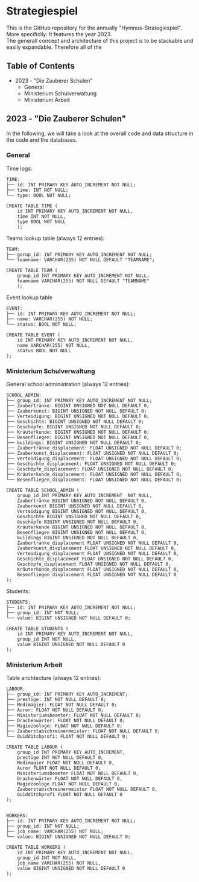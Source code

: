 # Strategiespiel
This is the GitHub repository for the annually "Hymnus-Strategiespiel". More specificlly: It features the year 2023.
<br>
The generall concept and architecture of this project is to be stackable and easily expandable. Therefore all of the

## Table of Contents
- 2023 - "Die Zauberer Schulen"
    - General
    - Ministerium Schulverwaltung
    - Ministerium Arbeit

## 2023 - "Die Zauberer Schulen"
In the following, we will take a look at the overall code and data structure in the code and the databases.

### General
Time logs:

    TIME:
    ├── id: INT PRIMARY KEY AUTO_INCREMENT NOT NULL;
    ├── time: INT NOT NULL;
    └── type: BOOL NOT NULL;

    CREATE TABLE TIME (
        id INT PRIMARY KEY AUTO_INCREMENT NOT NULL,
        time INT NOT NULL,
        type BOOL NOT NULL
        );

Teams lookup table  (always 12 entries):

    TEAM:
    ├── gorup_id: INT PRIMARY KEY AUTO_INCREMENT NOT NULL;
    └── teamname: VARCHAR(255) NOT NULL DEFAULT "TEAMNAME";

    CREATE TABLE TEAM (
        group_id INT PRIMARY KEY AUTO_INCREMENT NOT NULL,
        teamname VARCHAR(255) NOT NULL DEFAULT "TEAMNAME"
        );

Event lookup table

    EVENT:
    ├── id: INT PRIMARY KEY AUTO_INCREMENT NOT NULL;
    ├── name: VARCHAR(255) NOT NULL;
    └── status: BOOL NOT NULL;

    CREATE TABLE EVENT (
        id INT PRIMARY KEY AUTO_INCREMENT NOT NULL,
        name VARCHAR(255) NOT NULL,
        status BOOL NOT NULL
    );

### Ministerium Schulverwaltung
General school administration (always 12 entries):

    SCHOOL_ADMIN:
    ├── group_id: INT PRIMARY KEY AUTO_INCREMENT NOT NULL;
    ├── Zaubertränke: BIGINT UNSIGNED NOT NULL DEFAULT 0;
    ├── Zauberkunst: BIGINT UNSIGNED NOT NULL DEFAULT 0;
    ├── Verteidigung: BIGINT UNSIGNED NOT NULL DEFAULT 0;
    ├── Geschichte: BIGINT UNSIGNED NOT NULL DEFAULT 0;
    ├── Geschöpfe: BIGINT UNSIGNED NOT NULL DEFAULT 0;
    ├── Kräuterkunde: BIGINT UNSIGNED NOT NULL DEFAULT 0;
    ├── Besenfliegen: BIGINT UNSIGNED NOT NULL DEFAULT 0;
    ├── buildings: BIGINT UNSIGNED NOT NULL DEFAULT 0;
    ├── Zaubertränke_displacement: FLOAT UNSIGNED NOT NULL DEFAULT 0;
    ├── Zauberkunst_displacement: FLOAT UNSIGNED NOT NULL DEFAULT 0;
    ├── Verteidigung_displacement: FLOAT UNSIGNED NOT NULL DEFAULT 0;
    ├── Geschichte_displacement: FLOAT UNSIGNED NOT NULL DEFAULT 0;
    ├── Geschöpfe_displacement: FLOAT UNSIGNED NOT NULL DEFAULT 0;
    ├── Kräuterkunde_displacement: FLOAT UNSIGNED NOT NULL DEFAULT 0;
    └── Besenfliegen_displacement: FLOAT UNSIGNED NOT NULL DEFAULT 0;

    CREATE TABLE SCHOOL_ADMIN (
        group_id INT PRIMARY KEY AUTO_INCREMENT  NOT NULL,
        Zaubertränke BIGINT UNSIGNED NOT NULL DEFAULT 0,
        Zauberkunst BIGINT UNSIGNED NOT NULL DEFAULT 0,
        Verteidigung BIGINT UNSIGNED NOT NULL DEFAULT 0,
        Geschichte BIGINT UNSIGNED NOT NULL DEFAULT 0,
        Geschöpfe BIGINT UNSIGNED NOT NULL DEFAULT 0,
        Kräuterkunde BIGINT UNSIGNED NOT NULL DEFAULT 0,
        Besenfliegen BIGINT UNSIGNED NOT NULL DEFAULT 0,
        buildings BIGINT UNSIGNED NOT NULL DEFAULT 0,
        Zaubertränke_displacement FLOAT UNSIGNED NOT NULL DEFAULT 0,
        Zauberkunst_displacement FLOAT UNSIGNED NOT NULL DEFAULT 0,
        Verteidigung_displacement FLOAT UNSIGNED NOT NULL DEFAULT 0,
        Geschichte_displacement FLOAT UNSIGNED NOT NULL DEFAULT 0,
        Geschöpfe_displacement FLOAT UNSIGNED NOT NULL DEFAULT 0,
        Kräuterkunde_displacement FLOAT UNSIGNED NOT NULL DEFAULT 0,
        Besenfliegen_displacement FLOAT UNSIGNED NOT NULL DEFAULT 0
    );

Students:

    STUDENTS:
    ├── id: INT PRIMARY KEY AUTO_INCREMENT NOT NULL;
    ├── group_id: INT NOT NULL;
    └── value: BIGINT UNSIGNED NOT NULL DEFAULT 0;

    CREATE TABLE STUDENTS (
        id INT PRIMARY KEY AUTO_INCREMENT NOT NULL,
        group_id INT NOT NULL,
        value BIGINT UNSIGNED NOT NULL DEFAULT 0
    );


### Ministerium Arbeit
Table arichtecture (always 12 entries):

    LABOUR:
    ├── group_id: INT PRIMARY KEY AUTO_INCREMENT;
    ├── prestige: INT NOT NULL DEFAULT 0;
    ├── Medimagier: FLOAT NOT NULL DEFAULT 0;
    ├── Auror: FLOAT NOT NULL DEFAULT 0;
    ├── Ministeriumsbeamter: FLOAT NOT NULL DEFAULT 0;
    ├── Drachenwärter: FLOAT NOT NULL DEFAULT 0;
    ├── Magiezoologe: FLOAT NOT NULL DEFAULT 0;
    ├── Zauberstabschreinermeister: FLOAT NOT NULL DEFAULT 0;
    └── Quidditchprofi: FLOAT NOT NULL DEFAULT 0;

    CREATE TABLE LABOUR (
        group_id INT PRIMARY KEY AUTO_INCREMENT,
        prestige INT NOT NULL DEFAULT 0,
        Medimagier FLOAT NOT NULL DEFAULT 0,
        Auror FLOAT NOT NULL DEFAULT 0,
        Ministeriumsbeamter FLOAT NOT NULL DEFAULT 0,
        Drachenwärter FLOAT NOT NULL DEFAULT 0,
        Magiezoologe FLOAT NOT NULL DEFAULT 0,
        Zauberstabschreinermeister FLOAT NOT NULL DEFAULT 0,
        Quidditchprofi FLOAT NOT NULL DEFAULT 0
    );


    WORKERS:
    ├── id: INT PRIMARY KEY AUTO_INCREMENT NOT NULL;
    ├── group_id: INT NOT NULL;
    ├── job_name: VARCHAR(255) NOT NULL;
    └── value: BIGINT UNSIGNED NOT NULL DEFAULT 0;

    CREATE TABLE WORKERS (
        id INT PRIMARY KEY AUTO_INCREMENT NOT NULL,
        group_id INT NOT NULL,
        job_name VARCHAR(255) NOT NULL,
        value BIGINT UNSIGNED NOT NULL DEFAULT 0
    );
